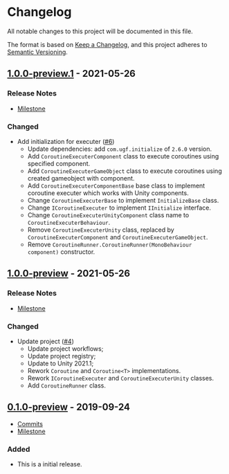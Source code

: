 # Changelog

All notable changes to this project will be documented in this file.

The format is based on [Keep a Changelog](https://keepachangelog.com/en/1.0.0/),
and this project adheres to [Semantic Versioning](https://semver.org/spec/v2.0.0.html).

## [1.0.0-preview.1](https://github.com/unity-game-framework/ugf-coroutines/releases/tag/1.0.0-preview.1) - 2021-05-26  

### Release Notes

- [Milestone](https://github.com/unity-game-framework/ugf-coroutines/milestone/3?closed=1)  
    

### Changed

- Add initialization for executer ([#6](https://github.com/unity-game-framework/ugf-coroutines/pull/6))  
    - Update dependencies: add `com.ugf.initialize` of `2.6.0` version.
    - Add `CoroutineExecuterComponent` class to execute coroutines using specified component.
    - Add `CoroutineExecuterGameObject` class to execute coroutines using created gameobject with component.
    - Add `CoroutineExecuterComponentBase` base class to implement coroutine executer which works with Unity components.
    - Change `CoroutineExecuterBase` to implement `InitializeBase` class.
    - Change `ICoroutineExecuter` to implement `IInitialize` interface.
    - Change `CoroutineExecuterUnityComponent` class name to `CoroutineExecuterBehaviour`.
    - Remove `CoroutineExecuterUnity` class, replaced by `CoroutineExecuterComponent` and `CoroutineExecuterGameObject`.
    - Remove `CoroutineRunner.CoroutineRunner(MonoBehaviour component)` constructor.

## [1.0.0-preview](https://github.com/unity-game-framework/ugf-coroutines/releases/tag/1.0.0-preview) - 2021-05-26  

### Release Notes

- [Milestone](https://github.com/unity-game-framework/ugf-coroutines/milestone/2?closed=1)  
    

### Changed

- Update project ([#4](https://github.com/unity-game-framework/ugf-coroutines/issues/4))  
    - Update project workflows;
    - Update project registry;
    - Update to Unity 2021.1;
    - Rework `Coroutine` and `Coroutine<T>` implementations.
    - Rework `ICoroutineExecuter` and `CoroutineExecuterUnity` classes.
    - Add `CoroutineRunner` class.

## [0.1.0-preview](https://github.com/unity-game-framework/ugf-coroutines/releases/tag/0.1.0-preview) - 2019-09-24  

- [Commits](https://github.com/unity-game-framework/ugf-coroutines/compare/d71fde9...0.1.0-preview)
- [Milestone](https://github.com/unity-game-framework/ugf-coroutines/milestone/1?closed=1)

### Added
- This is a initial release.


